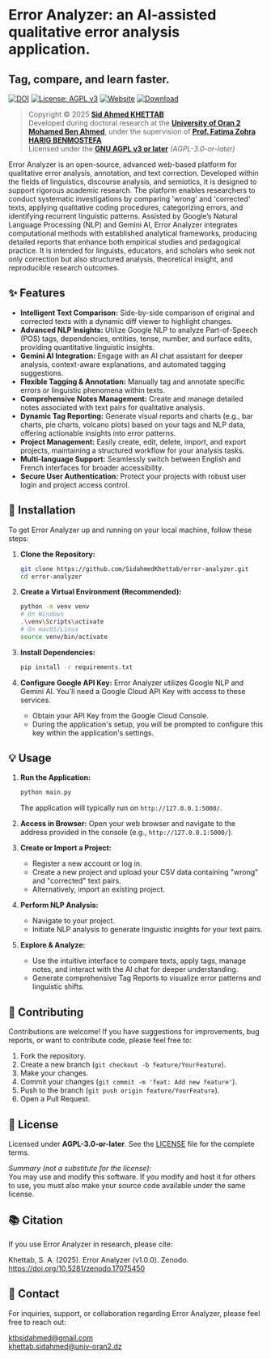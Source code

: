 # Error Analyzer: an AI-assisted qualitative error analysis application.

## Tag, compare, and learn faster.

[![DOI](https://zenodo.org/badge/DOI/10.5281/zenodo.17075450.svg)](https://doi.org/10.5281/zenodo.17075450)
[![License: AGPL v3](https://img.shields.io/badge/License-AGPL_v3-blue.svg)](https://www.gnu.org/licenses/agpl-3.0)
[![Website](https://img.shields.io/badge/Website-erroranalyzer.com-blue)](https://erroranalyzer.com)
[![Download](https://img.shields.io/badge/Download-Windows%20Installer-blue)](https://github.com/SidahmedKhettab/error-analyzer/releases/latest/download/Error-Analyzer-Setup.exe)

> Copyright © 2025 [**Sid Ahmed KHETTAB**](https://scholar.google.com/citations?user=ABvaWHoAAAAJ&hl=en)  
> Developed during doctoral research at the [**University of Oran 2 Mohamed Ben Ahmed**](https://www.univ-oran2.dz/), under the supervision of [**Prof. Fatima Zohra HARIG BENMOSTEFA**](https://scholar.google.fr/citations?user=MULc2x4AAAAJ&)  
> Licensed under the [**GNU AGPL v3 or later**](https://www.gnu.org/licenses/agpl-3.0) *(AGPL-3.0-or-later)*

Error Analyzer is an open-source, advanced web-based platform for qualitative error analysis, annotation, and text correction. Developed within the fields of linguistics, discourse analysis, and semiotics, it is designed to support rigorous academic research. The platform enables researchers to conduct systematic investigations by comparing 'wrong' and 'corrected' texts, applying qualitative coding procedures, categorizing errors, and identifying recurrent linguistic patterns. Assisted by Google’s Natural Language Processing (NLP) and Gemini AI, Error Analyzer integrates computational methods with established analytical frameworks, producing detailed reports that enhance both empirical studies and pedagogical practice. It is intended for linguists, educators, and scholars who seek not only correction but also structured analysis, theoretical insight, and reproducible research outcomes.

## ✨ Features

-   **Intelligent Text Comparison:** Side-by-side comparison of original and corrected texts with a dynamic diff viewer to highlight changes.
-   **Advanced NLP Insights:** Utilize Google NLP to analyze Part-of-Speech (POS) tags, dependencies, entities, tense, number, and surface edits, providing quantitative linguistic insights.
-   **Gemini AI Integration:** Engage with an AI chat assistant for deeper analysis, context-aware explanations, and automated tagging suggestions.
-   **Flexible Tagging & Annotation:** Manually tag and annotate specific errors or linguistic phenomena within texts.
-   **Comprehensive Notes Management:** Create and manage detailed notes associated with text pairs for qualitative analysis.
-   **Dynamic Tag Reporting:** Generate visual reports and charts (e.g., bar charts, pie charts, volcano plots) based on your tags and NLP data, offering actionable insights into error patterns.
-   **Project Management:** Easily create, edit, delete, import, and export projects, maintaining a structured workflow for your analysis tasks.
-   **Multi-language Support:** Seamlessly switch between English and French interfaces for broader accessibility.
-   **Secure User Authentication:** Protect your projects with robust user login and project access control.

## 🚀 Installation

To get Error Analyzer up and running on your local machine, follow these steps:

1.  **Clone the Repository:**
    ```bash
    git clone https://github.com/SidahmedKhettab/error-analyzer.git
    cd error-analyzer
    ```

2.  **Create a Virtual Environment (Recommended):**
    ```bash
    python -m venv venv
    # On Windows
    .\venv\Scripts\activate
    # On macOS/Linux
    source venv/bin/activate
    ```

3.  **Install Dependencies:**
    ```bash
    pip install -r requirements.txt
    ```

4.  **Configure Google API Key:**
    Error Analyzer utilizes Google NLP and Gemini AI. You'll need a Google Cloud API Key with access to these services.
    -   Obtain your API Key from the Google Cloud Console.
    -   During the application's setup, you will be prompted to configure this key within the application's settings.

## 💡 Usage

1.  **Run the Application:**
    ```bash
    python main.py
    ```
    The application will typically run on `http://127.0.0.1:5000/`.

2.  **Access in Browser:**
    Open your web browser and navigate to the address provided in the console (e.g., `http://127.0.0.1:5000/`).

3.  **Create or Import a Project:**
    -   Register a new account or log in.
    -   Create a new project and upload your CSV data containing "wrong" and "corrected" text pairs.
    -   Alternatively, import an existing project.

4.  **Perform NLP Analysis:**
    -   Navigate to your project.
    -   Initiate NLP analysis to generate linguistic insights for your text pairs.

5.  **Explore & Analyze:**
    -   Use the intuitive interface to compare texts, apply tags, manage notes, and interact with the AI chat for deeper understanding.
    -   Generate comprehensive Tag Reports to visualize error patterns and linguistic shifts.

## 🤝 Contributing

Contributions are welcome! If you have suggestions for improvements, bug reports, or want to contribute code, please feel free to:

1.  Fork the repository.
2.  Create a new branch (`git checkout -b feature/YourFeature`).
3.  Make your changes.
4.  Commit your changes (`git commit -m 'feat: Add new feature'`).
5.  Push to the branch (`git push origin feature/YourFeature`).
6.  Open a Pull Request.

## 📄 License

Licensed under **AGPL-3.0-or-later**. See the [LICENSE](LICENSE) file for the complete terms.  

*Summary (not a substitute for the license):*  
You may use and modify this software. If you modify and host it for others to use, you must also make your source code available under the same license.

## 📚 Citation

If you use Error Analyzer in research, please cite:

Khettab, S. A. (2025). Error Analyzer (v1.0.0). Zenodo. https://doi.org/10.5281/zenodo.17075450

## 📧 Contact

For inquiries, support, or collaboration regarding Error Analyzer, please feel free to reach out:

ktbsidahmed@gmail.com  
khettab.sidahmed@univ-oran2.dz
